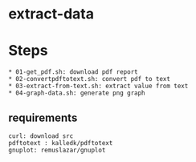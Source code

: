# extract-data

# Steps
```
* 01-get_pdf.sh: download pdf report
* 02-convertpdftotext.sh: convert pdf to text
* 03-extract-from-text.sh: extract value from text
* 04-graph-data.sh: generate png graph
```

## requirements
```
curl: download src
pdftotext : kalledk/pdftotext
gnuplot: remuslazar/gnuplot
```
